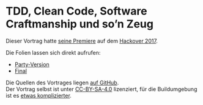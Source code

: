 TDD, Clean Code, Software Craftmanship und so’n Zeug
====================================================

Dieser Vortrag hatte [seine Premiere](https://hackover.de/fahrplan/2017/events/8651.html)
auf dem [Hackover 2017](http://hackover.de).

Die Folien lassen sich direkt aufrufen:

* [Party-Version](https://mmitch.github.io/talk-ase/ase-party.html)
* [Final](https://mmitch.github.io/talk-ase/ase-final.html)

Die Quellen des Vortrages liegen [auf GitHub](https://github.com/mmitch/talk-ase).  
Der Vortrag selbst ist unter [CC-BY-SA-4.0](https://creativecommons.org/licenses/by-sa/4.0/) lizenziert,
für die Buildumgebung ist es [etwas komplizierter](https://github.com/mmitch/talk-ase/blob/master/LICENSE).
